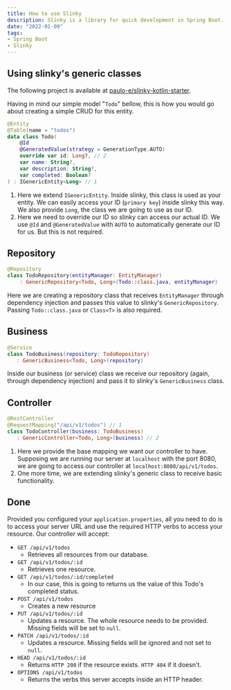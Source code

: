 ```yaml
---
title: How to use Slinky
description: Slinky is a library for quick development in Spring Boot.
date: "2022-01-09"
tags:
- Spring Boot
- Slinky
---
```


## Using slinky's generic classes

The following project is available at [paulo-e/slinky-kotlin-starter](https://github.com/paulo-e/slinky-kotlin-starter).

Having in mind our simple model "`Todo`" bellow, this is how you would go about creating a simple CRUD for this entity.

```kotlin
@Entity
@Table(name = "todos")
data class Todo(
	@Id
	@GeneratedValue(strategy = GenerationType.AUTO)
	override var id: Long?, // 2
	var name: String?,
	var description: String?,
	var completed: Boolean?
) : IGenericEntity<Long> // 1
```

1. Here we extend `IGenericEntity`. Inside slinky, this class is used as your entity. We can easily access your
   ID (`primary key`) inside slinky this way. We also provide `Long`, the class we are going to use as our ID.
2. Here we need to override our ID so slinky can access our actual ID. We use `@Id` and `@GeneratedValue` with `AUTO` to
   automatically generate our ID for us. But this is not required.

## Repository

```kotlin
@Repository
class TodoRepository(entityManager: EntityManager)
	: GenericRepository<Todo, Long>(Todo::class.java, entityManager)
```

Here we are creating a repository class that receives `EntityManager` through dependency injection and passes this value
to slinky's `GenericRepository`. Passing `Todo::class.java` or `Class<T>` is also required.

## Business

```kotlin
@Service
class TodoBusiness(repository: TodoRepository)
   : GenericBusiness<Todo, Long>(repository)
```

Inside our business (or service) class we receive our repository (again, through dependency injection) and pass it to
slinky's `GenericBusiness` class.

## Controller

```kotlin
@RestController
@RequestMapping("/api/v1/todos") // 1
class TodoController(business: TodoBusiness)
   : GenericController<Todo, Long>(business) // 2
```

1. Here we provide the base mapping we want our controller to have. Supposing we are running our server at `localhost`
   with the port 8080, we are going to access our controller at `localhost:8080/api/v1/todos`.
2. One more time, we are extending slinky's generic class to receive basic functionality.

## Done

Provided you configured your `application.properties`, all you need to do is to access your server URL and use the
required HTTP verbs to access your resource. Our controller will accept:

- `GET /api/v1/todos`
    - Retrieves all resources from our database.
- `GET /api/v1/todos/:id`
    - Retrieves one resource.
- `GET /api/v1/todos/:id/completed`
    - In our case, this is going to returns us the value of this Todo's completed status.
- `POST /api/v1/todos`
    - Creates a new resource
- `PUT /api/v1/todos/:id`
    - Updates a resource. The whole resource needs to be provided. Missing fields will be set to `null`.
- `PATCH /api/v1/todos/:id`
    - Updates a resource. Missing fields will be ignored and not set to `null`.
- `HEAD /api/v1/todos/:id`
    - Returns `HTTP 200` if the resource exists. `HTTP 404` if it doesn't.
- `OPTIONS /api/v1/todos`
    - Returns the verbs this server accepts inside an HTTP header.